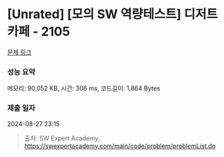 # [Unrated] [모의 SW 역량테스트] 디저트 카페 - 2105 

[문제 링크](https://swexpertacademy.com/main/code/problem/problemDetail.do?contestProbId=AV5VwAr6APYDFAWu) 

### 성능 요약

메모리: 90,052 KB, 시간: 306 ms, 코드길이: 1,864 Bytes

### 제출 일자

2024-08-27 23:15



> 출처: SW Expert Academy, https://swexpertacademy.com/main/code/problem/problemList.do